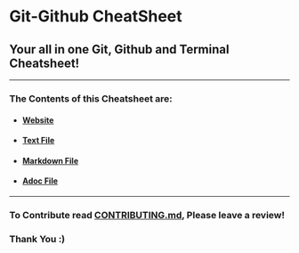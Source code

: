 # Git-Github CheatSheet
## Your all in one Git, Github and Terminal Cheatsheet!

---

### The Contents of this Cheatsheet are:

+ #### [Website]( https://eshantrivedi21.github.io/Git-CheatSheet)
+ #### [Text File](Cheatsheet_TXT.txt)
+ #### [Markdown File](Cheatsheet_MD.md )
+ #### [Adoc File](cheatsheet.adoc )

---

### To Contribute read [CONTRIBUTING.md](CONTRIBUTING.md), Please leave a review!
### Thank You :)
